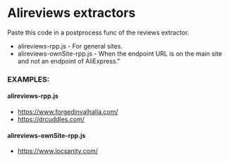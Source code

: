 
# Alireviews extractors

Paste this code in a postprocess func of the reviews extractor.

- alireviews-rpp.js - For general sites.
- alireviews-ownSite-rpp.js - When the endpoint URL is on the main site and not an endpoint of AliExpress."


### EXAMPLES:
#### alireviews-rpp.js
- https://www.forgedinvalhalla.com/
- https://drcuddles.com/


#### alireviews-ownSite-rpp.js
- https://www.locsanity.com/